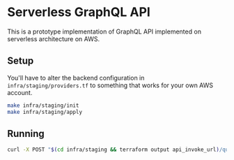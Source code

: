 # Serverless GraphQL API

This is a prototype implementation of GraphQL API implemented on serverless architecture on AWS.

## Setup

You'll have to alter the backend configuration in `infra/staging/providers.tf` to something that works for your own AWS account.

```bash
make infra/staging/init
make infra/staging/apply
```

## Running

```bash
curl -X POST "$(cd infra/staging && terraform output api_invoke_url)/query" --data '{ "query": "{ hello }" }'
```

